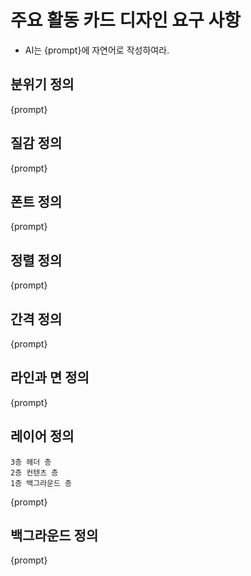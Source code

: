 # 주요 활동 카드 디자인 요구 사항

- AI는 {prompt}에 자연어로 작성하여라.

## 분위기 정의
{prompt}

## 질감 정의
{prompt}

## 폰트 정의
{prompt}

## 정렬 정의
{prompt}

## 간격 정의
{prompt}

## 라인과 면 정의
{prompt}

## 레이어 정의
```
3층 헤더 층
2층 컨텐츠 층
1층 백그라운드 층
```
{prompt}

## 백그라운드 정의
{prompt}
